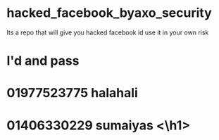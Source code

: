 # hacked_facebook_byaxo_security
Its a repo that will give you hacked facebook id use it in your own risk

# I'd and pass 
 
# 01977523775  halahali

<h1> 01406330229 sumaiyas <\h1>
